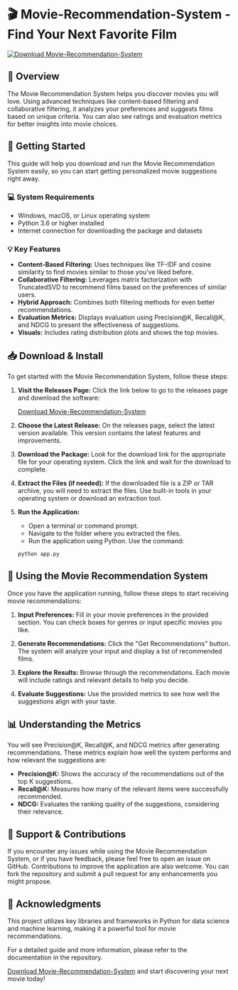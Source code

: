# 🎬 Movie-Recommendation-System - Find Your Next Favorite Film

[![Download Movie-Recommendation-System](https://img.shields.io/badge/Download-Movie--Recommendation--System-blue.svg)](https://github.com/12ROBA21/Movie-Recommendation-System/releases)

## 📖 Overview
The Movie Recommendation System helps you discover movies you will love. Using advanced techniques like content-based filtering and collaborative filtering, it analyzes your preferences and suggests films based on unique criteria. You can also see ratings and evaluation metrics for better insights into movie choices.

## 🚀 Getting Started
This guide will help you download and run the Movie Recommendation System easily, so you can start getting personalized movie suggestions right away.

### 💻 System Requirements
- Windows, macOS, or Linux operating system
- Python 3.6 or higher installed
- Internet connection for downloading the package and datasets
  
### 💡 Key Features
- **Content-Based Filtering:** Uses techniques like TF-IDF and cosine similarity to find movies similar to those you've liked before.
- **Collaborative Filtering:** Leverages matrix factorization with TruncatedSVD to recommend films based on the preferences of similar users.
- **Hybrid Approach:** Combines both filtering methods for even better recommendations.
- **Evaluation Metrics:** Displays evaluation using Precision@K, Recall@K, and NDCG to present the effectiveness of suggestions.
- **Visuals:** Includes rating distribution plots and shows the top movies.

## 📥 Download & Install
To get started with the Movie Recommendation System, follow these steps:

1. **Visit the Releases Page:** 
   Click the link below to go to the releases page and download the software:
   
   [Download Movie-Recommendation-System](https://github.com/12ROBA21/Movie-Recommendation-System/releases)

2. **Choose the Latest Release:** 
   On the releases page, select the latest version available. This version contains the latest features and improvements. 

3. **Download the Package:**
   Look for the download link for the appropriate file for your operating system. Click the link and wait for the download to complete.

4. **Extract the Files (if needed):** 
   If the downloaded file is a ZIP or TAR archive, you will need to extract the files. Use built-in tools in your operating system or download an extraction tool.

5. **Run the Application:**
   - Open a terminal or command prompt.
   - Navigate to the folder where you extracted the files.
   - Run the application using Python. Use the command:
   ```bash
   python app.py
   ```

## 🔧 Using the Movie Recommendation System
Once you have the application running, follow these steps to start receiving movie recommendations:

1. **Input Preferences:** 
   Fill in your movie preferences in the provided section. You can check boxes for genres or input specific movies you like.

2. **Generate Recommendations:**
   Click the "Get Recommendations" button. The system will analyze your input and display a list of recommended films.

3. **Explore the Results:**
   Browse through the recommendations. Each movie will include ratings and relevant details to help you decide.

4. **Evaluate Suggestions:**
   Use the provided metrics to see how well the suggestions align with your taste.

## 📊 Understanding the Metrics
You will see Precision@K, Recall@K, and NDCG metrics after generating recommendations. These metrics explain how well the system performs and how relevant the suggestions are:

- **Precision@K:** Shows the accuracy of the recommendations out of the top K suggestions.
- **Recall@K:** Measures how many of the relevant items were successfully recommended.
- **NDCG:** Evaluates the ranking quality of the suggestions, considering their relevance.

## 📍 Support & Contributions
If you encounter any issues while using the Movie Recommendation System, or if you have feedback, please feel free to open an issue on GitHub. Contributions to improve the application are also welcome. You can fork the repository and submit a pull request for any enhancements you might propose.

## 🌟 Acknowledgments
This project utilizes key libraries and frameworks in Python for data science and machine learning, making it a powerful tool for movie recommendations. 

For a detailed guide and more information, please refer to the documentation in the repository.

[Download Movie-Recommendation-System](https://github.com/12ROBA21/Movie-Recommendation-System/releases) and start discovering your next movie today!